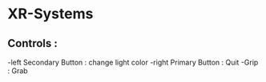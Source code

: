 # XR-Systems

## Controls :
-left Secondary Button : change light color
-right Primary Button : Quit
-Grip : Grab
